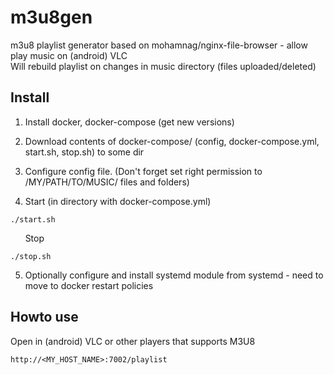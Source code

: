 # m3u8gen  
m3u8 playlist generator based on mohamnag/nginx-file-browser - allow play music on (android) VLC  
Will rebuild playlist on changes in music directory (files uploaded/deleted)   

## Install

1. Install docker, docker-compose (get new versions)   

2. Download contents of docker-compose/ (config, docker-compose.yml, start.sh, stop.sh)  to some dir    

3. Configure config file. (Don't forget set right permission to /MY/PATH/TO/MUSIC/ files and folders)  

4. Start (in directory with docker-compose.yml)  
```  
./start.sh
```
&nbsp;&nbsp;&nbsp;&nbsp;&nbsp;&nbsp;Stop
```  
./stop.sh
```
5. Optionally configure and install systemd module from systemd - need to move to docker restart policies 


## Howto use
Open in (android) VLC or other players that supports M3U8 
```
http://<MY_HOST_NAME>:7002/playlist
```   
